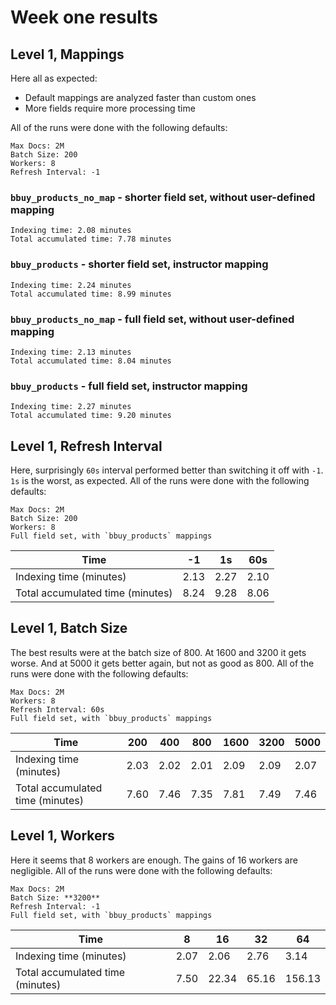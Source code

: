 # Week one results

## Level 1, Mappings

Here all as expected:
- Default mappings are analyzed faster than custom ones
- More fields require more processing time

All of the runs were done with the following defaults:

```
Max Docs: 2M
Batch Size: 200
Workers: 8
Refresh Interval: -1
```

### `bbuy_products_no_map` - shorter field set, without user-defined mapping
```
Indexing time: 2.08 minutes
Total accumulated time: 7.78 minutes
```

### `bbuy_products` - shorter field set, instructor mapping
```
Indexing time: 2.24 minutes
Total accumulated time: 8.99 minutes
```

### `bbuy_products_no_map` - full field set, without user-defined mapping
```
Indexing time: 2.13 minutes
Total accumulated time: 8.04 minutes
```

### `bbuy_products` - full field set, instructor mapping
```
Indexing time: 2.27 minutes
Total accumulated time: 9.20 minutes
```

## Level 1, Refresh Interval

Here, surprisingly `60s` interval performed better than switching it off with `-1`.
`1s` is the worst, as expected.
All of the runs were done with the following defaults:

```
Max Docs: 2M
Batch Size: 200
Workers: 8
Full field set, with `bbuy_products` mappings
```

Time | -1 | 1s | 60s
--- | --- | --- | ---
Indexing time (minutes) | 2.13 | 2.27 | 2.10
Total accumulated time (minutes) | 8.24 | 9.28 | 8.06


## Level 1, Batch Size

The best results were at the batch size of 800. At 1600 and 3200 it gets worse. And at 5000 it gets better again, but not as good as 800.
All of the runs were done with the following defaults:
```
Max Docs: 2M
Workers: 8
Refresh Interval: 60s
Full field set, with `bbuy_products` mappings
```

Time | 200 | 400 | 800 | 1600 | 3200 | 5000
--- | --- | --- | --- | --- | --- | ---
Indexing time (minutes) | 2.03 | 2.02 | 2.01 | 2.09 | 2.09 | 2.07
Total accumulated time (minutes) | 7.60 | 7.46 | 7.35 | 7.81 | 7.49 | 7.46


## Level 1, Workers

Here it seems that 8 workers are enough. The gains of 16 workers are negligible.
All of the runs were done with the following defaults:
```
Max Docs: 2M
Batch Size: **3200**
Refresh Interval: -1
Full field set, with `bbuy_products` mappings
```

Time | 8 | 16 | 32 | 64
--- | --- | --- | --- | ---
Indexing time (minutes) | 2.07 | 2.06 | 2.76 | 3.14
Total accumulated time (minutes) | 7.50 | 22.34 | 65.16 | 156.13


